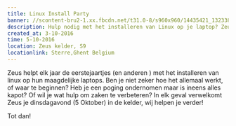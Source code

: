 ```yaml
---
title: Linux Install Party
banner: //scontent-bru2-1.xx.fbcdn.net/t31.0-8/s960x960/14435421_1323382324339471_2958587023924328526_o.jpg
description: Hulp nodig met het installeren van Linux op je laptop? Zeus helpt je graag!
created_at: 3-10-2016
time: 5-10-2016
location: Zeus kelder, S9
locationlink: Sterre,Ghent Belgium
---
```


Zeus helpt elk jaar de eerstejaartjes (en anderen ) met het installeren van linux op hun maagdelijke laptops.
Ben je niet zeker hoe het allemaal werkt, of waar te beginnen?
Heb je een poging ondernomen maar is ineens alles kapot?
Of wil je wat hulp om zaken te verbeteren?
In elk geval verwelkomt Zeus je dinsdagavond (5 Oktober) in de kelder, wij helpen je verder!

Tot dan!

